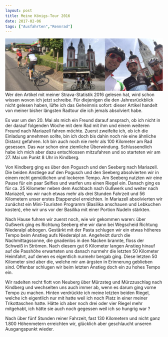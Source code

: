 ```yaml
---
layout: post
title: Meine Königs-Tour 2016
date: 2017-02-06
tags: ["Ausfahrten","Rennrad"]
---
```


![Mariazell 2016 - Fotos vor der Basilika](mariazell-2016-1024x341.jpg)
Wer den Artikel mit meiner Strava-Statistik 2016 gelesen hat, wird schon wissen wovon ich jetzt schreibe. Für diejenigen die den Jahresrückblick nicht gelesen haben, lüfte ich das Geheimnis sofort: dieser Artikel handelt von meiner bisher längsten Radtour die ich jemals absolviert habe.

Es war um den 20. Mai als mich ein Freund darauf ansprach, ob ich nicht in der darauf folgenden Woche mit dem Rad mit ihm und einem weiteren Freund nach Mariazell fahren möchte. Zuerst zweifelte ich, ob ich die Einladung annehmen sollte, bin ich doch bis dahin noch nie eine ähnliche Distanz gefahren. Ich bin auch noch nie mehr als 100 Kilometer am Rad gesessen. Das war schon eine ziemliche Überwindung. Schlussendlich habe ich mich aber dazu entschlossen mitzufahren und so starteten wir am 27. Mai um Punkt 8 Uhr in Kindberg.

Von Kindberg ging es über den Pogusch und den Seeberg nach Mariazell. Die beiden Anstiege auf den Pogusch und den Seeberg absolvierten wir in einem recht gemütlichen und lockeren Tempo. Am Seeberg nutzten wir eine Pause für ein paar Selfies und warfen uns einen Riegel ein. Danach ging es für ca. 25 Kilometer neben dem Aschbach nach Gußwerk und weiter nach Mariazell, wo wir nach etwas mehr als drei Stunden Fahrzeit und 56 Kilometern unser erstes Etappenziel erreichten. In Mariazell absolvierten wir zunächst ein Mini-Touristen Programm (Basilika anschauen und Lebkuchen kosten), ehe wir uns vor der Basilika mit einer Portion Nudeln stärkten.

Nach Hause fuhren wir zuerst noch, wie wir gekommen waren: über Gußwerk ging es Richtung Seeberg ehe wir dann bei Wegscheid Richtung Niederalpl abbogen. Gestärkt mit der Pasta schlugen wir ein etwas höheres Tempo beim Anstieg aufs Niederalpl an. Angeheizt durch die Nachmittagssonne, die gnadenlos in den Nacken brannte, floss der Schweiß in Strömen.  Nach diesem gut 6 Kilometer langen Anstieg hinauf auf die Passhöhe erwarteten uns danach nurmehr die letzten 50 Kilometer Heimfahrt, auf denen es eigentlich nurmehr bergab ging. Diese letzten 50 Kilometer sind aber die, welche mir am ärgsten in Erinnerung geblieben sind. Offenbar schlugen wir beim letzten Anstieg doch ein zu hohes Tempo ein.

Wir radelten recht flott von Neuberg über Mürzsteg und Mürzzuschlag nach Kindberg und wechselten uns auch immer ab, wenn es darum ging vorne Tempo zu machen. Hinten verdrückte ich meine letzten beiden Riegel, welche ich eigentlich nur mit hatte weil ich noch Platz in einer meiner Trikottaschen hatte. Hätte ich aber noch drei oder vier Riegel mehr mitgehabt, ich hätte sie auch noch gegessen weil ich so hungrig war ?

Nach über fünf Stunden reiner Fahrzeit, fast 130 Kilometern und nicht ganz 1.800 Höhenmetern erreichten wir, glücklich aber geschlaucht unseren Ausgangspunkt wieder.

<map type="strava" id="589717130"></map>